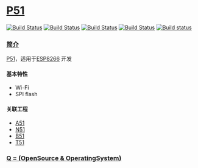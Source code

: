 ﻿# [P51](https://github.com/OS-Q/P51)

[![Build Status](https://github.com/OS-Q/P51/workflows/macos/badge.svg)](https://github.com/OS-Q/P51/actions/workflows/macos.yml)
[![Build Status](https://github.com/OS-Q/P51/workflows/ubuntu/badge.svg)](https://github.com/OS-Q/P51/actions/workflows/ubuntu.yml)
[![Build Status](https://github.com/OS-Q/P51/workflows/windows/badge.svg)](https://github.com/OS-Q/P51/actions/workflows/windows.yml)
[![Build Status](https://travis-ci.com/OS-Q/P51.svg?branch=master)](https://travis-ci.com/OS-Q/P51)
[![Build status](https://ci.appveyor.com/api/projects/status/onjfmhvg7g6u5dqk?svg=true)](https://ci.appveyor.com/project/Qitas/p51)

### [简介](https://github.com/OS-Q/P51/wiki)

[P51](https://github.com/OS-Q/P51)，适用于[ESP8266](https://www.espressif.com/zh-hans/products/socs/esp8266) 开发

#### 基本特性

* Wi-Fi
* SPI flash


#### 关联工程

* [A51](https://github.com/OS-Q/A51)
* [N51](https://github.com/OS-Q/N51)
* [B51](https://github.com/OS-Q/B51)
* [T51](https://github.com/OS-Q/T51)

### [Q = (OpenSource & OperatingSystem) ](http://www.OS-Q.com)
